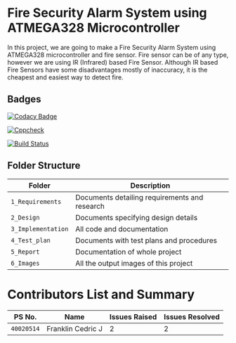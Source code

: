 # Fire Security Alarm System using ATMEGA328 Microcontroller

In this project, we are going to make a Fire Security Alarm System using ATMEGA328 microcontroller and fire sensor. Fire sensor can be of any type, however we are using IR (Infrared) based Fire Sensor. Although IR based Fire Sensors have some disadvantages mostly of inaccuracy, it is the cheapest and easiest way to detect fire.

## Badges

[![Codacy Badge](https://api.codacy.com/project/badge/Grade/0b4e5807c65d4f5b84f034f05ea4624b)](https://app.codacy.com/gh/MaligiAdithyaKumar/M2-Embedded_PCBEEPER?utm_source=github.com&utm_medium=referral&utm_content=MaligiAdithyaKumar/M2-Embedded_PCBEEPER&utm_campaign=Badge_Grade_Settings)

[![Cppcheck](https://github.com/MaligiAdithyaKumar/M2-Embedded_PCBEEPER/actions/workflows/cppcheck.yml/badge.svg)](https://github.com/MaligiAdithyaKumar/M2-Embedded_PCBEEPER/actions/workflows/cppcheck.yml)

[![Build Status](https://github.com/MaligiAdithyaKumar/M2-Embedded_PCBEEPER/actions/workflows/compile.yml/badge.svg)](https://github.com/MaligiAdithyaKumar/M2-Embedded_PCBEEPER/actions/workflows/compile.yml)

## Folder Structure
Folder             | Description
-------------------| -----------------------------------------
`1_Requirements`   | Documents detailing requirements and research
`2_Design`         | Documents specifying design details
`3_Implementation` | All code and documentation
`4_Test_plan`      | Documents with test plans and procedures
`5_Report`         | Documentation of whole project
`6_Images`         | All the output images of this project

# Contributors List and Summary

| PS No. | Name | Issues Raised | Issues Resolved |
|---|---|---|---|
| `40020514` | Franklin Cedric J | 2 | 2 |
